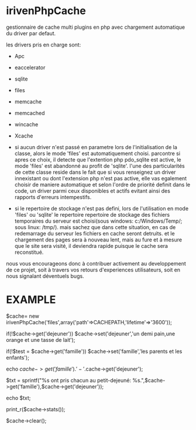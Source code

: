 irivenPhpCache
==============
gestionnaire de cache multi plugins en php avec chargement automatique du driver par defaut. 

les drivers pris en charge sont:
- Apc
- eaccelerator
- sqlite
- files
- memcache
- memcached
- wincache
- Xcache

- si aucun driver n'est passé en parametre lors de l'initialisation de la classe, alors le mode 'files' est automatiquement choisi.
parcontre si apres ce choix, il detecte que l'extention php pdo_sqlite est active, le mode 'files' est abandonné au profit de 'sqlite'.
l'une des particularités de cette classe reside dans le fait que si vous renseignez un driver innexistant ou dont l'extension php n'est pas active, elle vas egalement choisir de maniere automatique et selon l'ordre de priorité definit dans le code, un driver parmi ceux disponibles et actifs evitant ainsi des rapports d'erreurs intempestifs.

- si le repertoire de stockage n'est pas defini, lors de l'utilisation en mode 'files' ou 'sqlite'
le repertoire repertoire de stockage des fichiers temporaires du serveur est choisi(sous windows: c:/Windows/Temp/; sous linux: /tmp/). mais sachez que dans cette situation, en cas de redemarrage du serveur les fichiers en cache seront detruits. et le chargement des pages sera à nouveau lent, mais au fure et à mesure que le site sera visité, il deviendra rapide puisque le cache sera reconstitué.

nous vous encourageons donc à contribuer activement au developpement de ce projet, 
soit à travers vos retours d'experiences utilisateurs, soit en nous signalant déventuels bugs.



EXAMPLE
========
   $cache= new irivenPhpCache('files',array('path'=>CACHEPATH,'lifetime'=>'3600'));
   
   if(!$cache->get('dejeuner')) $cache->set('dejeuner','un demi pain,une orange et une tasse de lait');
   
   if(!$test = $cache->get('famille')) $cache->set('famille','les parents et les enfants');
   
   echo $cache->get('famille'). ' - '.$cache->get('dejeuner');
   
   $txt = sprintf("%s ont pris chacun au petit-dejeuné: %s.",$cache->get('famille'),$cache->get('dejeuner'));
   
   echo $txt;
   
   print_r($cache->stats());
   
   $cache->clear();
